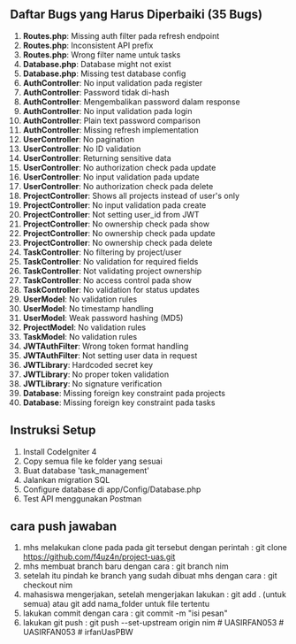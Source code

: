 ## Daftar Bugs yang Harus Diperbaiki (35 Bugs)

1. **Routes.php**: Missing auth filter pada refresh endpoint
2. **Routes.php**: Inconsistent API prefix
3. **Routes.php**: Wrong filter name untuk tasks
4. **Database.php**: Database might not exist
5. **Database.php**: Missing test database config
6. **AuthController**: No input validation pada register
7. **AuthController**: Password tidak di-hash
8. **AuthController**: Mengembalikan password dalam response
9. **AuthController**: No input validation pada login
10. **AuthController**: Plain text password comparison
11. **AuthController**: Missing refresh implementation
12. **UserController**: No pagination
13. **UserController**: No ID validation
14. **UserController**: Returning sensitive data
15. **UserController**: No authorization check pada update
16. **UserController**: No input validation pada update
17. **UserController**: No authorization check pada delete
18. **ProjectController**: Shows all projects instead of user's only
19. **ProjectController**: No input validation pada create
20. **ProjectController**: Not setting user_id from JWT
21. **ProjectController**: No ownership check pada show
22. **ProjectController**: No ownership check pada update
23. **ProjectController**: No ownership check pada delete
24. **TaskController**: No filtering by project/user
25. **TaskController**: No validation for required fields
26. **TaskController**: Not validating project ownership
27. **TaskController**: No access control pada show
28. **TaskController**: No validation for status updates
29. **UserModel**: No validation rules
30. **UserModel**: No timestamp handling
31. **UserModel**: Weak password hashing (MD5)
32. **ProjectModel**: No validation rules
33. **TaskModel**: No validation rules
34. **JWTAuthFilter**: Wrong token format handling
35. **JWTAuthFilter**: Not setting user data in request
36. **JWTLibrary**: Hardcoded secret key
37. **JWTLibrary**: No proper token validation
38. **JWTLibrary**: No signature verification
39. **Database**: Missing foreign key constraint pada projects
40. **Database**: Missing foreign key constraint pada tasks

## Instruksi Setup

1. Install CodeIgniter 4
2. Copy semua file ke folder yang sesuai
3. Buat database 'task_management'
4. Jalankan migration SQL
5. Configure database di app/Config/Database.php
6. Test API menggunakan Postman

## cara push jawaban

1. mhs melakukan clone pada pada git tersebut dengan perintah : git clone https://github.com/f4uz4n/project-uas.git
2. mhs membuat branch baru dengan cara : git branch nim
3. setelah itu pindah ke branch yang sudah dibuat mhs dengan cara : git checkout nim
4. mahasiswa mengerjakan, setelah mengerjakan lakukan : git add . (untuk semua) atau git add nama_folder untuk file tertentu
5. lakukan commit dengan cara : git commit -m "isi pesan"
6. lakukan git push : git push --set-upstream origin nim
#   U A S I R F A N 0 5 3  
 #   U A S I R F A N 0 5 3  
 #   i r f a n U a s P B W  
 